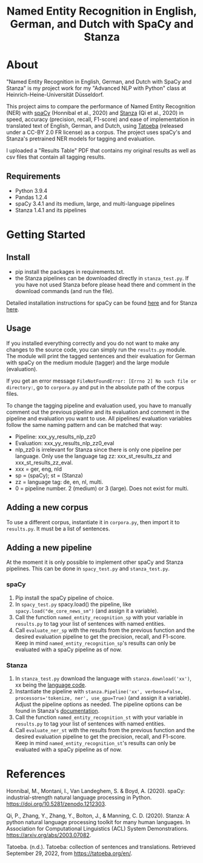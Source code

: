 # <center>Named Entity Recognition in English, German, and Dutch with SpaCy and Stanza</center>

# About

"Named Entity Recognition in English, German, and Dutch with SpaCy and Stanza" is my project work for my "Advanced NLP with Python" class at Heinrich-Heine-Universität Düsseldorf.

This project aims to compare the performance of Named Entity Recognition (NER) with [spaCy](https://spacy.io/) (Honnibal et al., 2020) and [Stanza](https://stanfordnlp.github.io/stanza/) (Qi et al., 2020) in speed, accuracy (precision, recall, F1-score) and ease of implementation in translated text of English, German, and Dutch, using [Tatoeba](https://tatoeba.org/en/) (released under a CC-BY 2.0 FR license) as a corpus. The project uses spaCy's and Stanza's pretrained NER models for tagging and evaluation.

I uploaded a "Results Table" PDF that contains my original results as well as csv files that contain all tagging results.

## Requirements
- Python 3.9.4
- Pandas 1.2.4
- spaCy 3.4.1 and its medium, large, and multi-language pipelines
- Stanza 1.4.1 and its pipelines

# Getting Started

## Install
- pip install the packages in requirements.txt.
- the Stanza pipelines can be downloaded directly in `stanza_test.py`. If you have not used Stanza before please head there and comment in the download commands (and run the file).

Detailed installation instructions for spaCy can be found [here](https://spacy.io/usage) and for Stanza [here](https://stanfordnlp.github.io/stanza/installation_usage.html).

## Usage

If you installed everything correctly and you do not want to make any changes to the source code, you can simply run the `results.py` module. The module will print the tagged sentences and their evaluation for German with spaCy on the medium module (tagger) and the large module (evaluation).

If you get an error message `FileNotFoundError: [Errno 2] No such file or directory:`, go to `corpora.py` and put in the absolute path of the corpus files.

To change the tagging pipeline and evaluation used, you have to manually comment out the previous pipeline and its evaluation and comment in the pipeline and evaluation you want to use. All pipelines/ evaluation variables follow the same naming pattern and can be matched that way:

- Pipeline: xxx_yy_results_nlp_zz0
- Evaluation: xxx_yy_results_nlp_zz0_eval
- nlp_zz0 is irrelevant for Stanza since there is only one pipeline per language. Only use the language tag zz: xxx_st_results_zz and xxx_st_results_zz_eval.
- xxx = ger, eng, nld
- sp = (spaCy); st = (Stanza)
- zz = language tag: de, en, nl, multi. 
- 0 = pipeline number. 2 (medium) or 3 (large). Does not exist for multi.

## Adding a new corpus

To use a different corpus, instantiate it in `corpora.py`, then import it to `results.py`. It must be a list of sentences.

## Adding a new pipeline

At the moment it is only possible to implement other spaCy and Stanza pipelines. This can be done in `spacy_test.py` and `stanza_test.py`.

### spaCy
1. Pip install the spaCy pipeline of choice.
2. In `spacy_test.py` spacy.load() the pipeline, like `spacy.load("de_core_news_sm")` (and assign it a variable).
3. Call the function `named_entity_recognition_sp` with your variable in `results.py` to tag your list of sentences with named entities.
4. Call `evaluate_ner_sp` with the results from the previous function and the desired evaluation pipeline to get the precision, recall, and F1-score. Keep in mind `named_entity_recognition_sp`'s results can only be evaluated with a spaCy pipeline as of now.

### Stanza
1. In `stanza_test.py` download the language with `stanza.download('xx')`, xx being the [language code](https://stanfordnlp.github.io/stanza/available_models.html).
2. Instantiate the pipeline with `stanza.Pipeline('xx', verbose=False, processors='tokenize, ner', use_gpu=True)` (and assign it a variable). Adjust the pipeline options as needed. The pipeline options can be found in Stanza's [documentation](https://stanfordnlp.github.io/stanza/pipeline.html).
3. Call the function `named_entity_recognition_st` with your variable in `results.py` to tag your list of sentences with named entities.
4. Call `evaluate_ner_st` with the results from the previous function and the desired evaluation pipeline to get the precision, recall, and F1-score. Keep in mind `named_entity_recognition_st`'s results can only be evaluated with a spaCy pipeline as of now.

# References

Honnibal, M., Montani, I., Van Landeghem, S. & Boyd, A. (2020). spaCy: industrial-strength natural language    processing in Python. https://doi.org/10.5281/zenodo.1212303.

Qi, P., Zhang, Y., Zhang, Y., Bolton, J., & Manning, C. D. (2020). Stanza: A python natural language processing toolkit for many human languages. In Association for Computational Linguistics (ACL) System Demonstrations. https://arxiv.org/abs/2003.07082.

Tatoeba. (n.d.). Tatoeba: collection of sentences and translations. Retrieved September 29, 2022, from https://tatoeba.org/en/.
